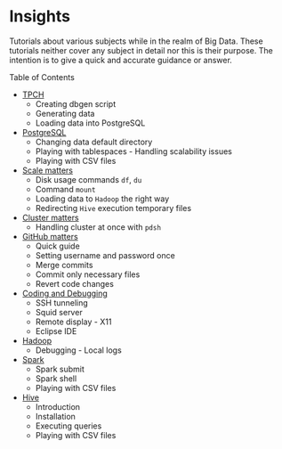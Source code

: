 # Insights
Tutorials about various subjects while in the realm of Big Data.
These tutorials neither cover any subject in detail nor this is their purpose. The intention is to give a quick and accurate guidance or answer.

Table of Contents
<ul>
<li><a href="">TPCH</a>
<ul>
<li>Creating dbgen script</li>
<li>Generating data</li>
<li>Loading data into PostgreSQL</li>
</ul>
</li>
<li><a href="">PostgreSQL</a>
<ul>
<li>Changing data default directory</li>
<li>Playing with tablespaces - Handling scalability issues</li>
<li>Playing with CSV files</li>
</ul>
</li>
<li><a href="">Scale matters</a>
<ul>
<li>Disk usage commands <code>df</code>, <code>du</code></li>
<li>Command <code>mount</code></li>
<li>Loading data to <code>Hadoop</code> the right way</li>
<li>Redirecting <code>Hive</code> execution temporary files</li>
</ul>
</li>
<li><a href="">Cluster matters</a>
<ul>
<li>Handling cluster at once with <code>pdsh</code></li>
</ul>
<li><a href="">GitHub matters</a>
<ul>
<li>Quick guide</li>
<li>Setting username and password once</li>
<li>Merge commits</li>
<li>Commit only necessary files</li>
<li>Revert code changes</li>
</ul>
<li><a href="">Coding and Debugging</a>
<ul>
<li>SSH tunneling</li>
<li>Squid server</li>
<li>Remote display - X11</li>
<li>Eclipse IDE</li>
</ul>
</li>
<li><a href="">Hadoop</a>
<ul>
<li>Debugging - Local logs</li>
</ul>
<li><a href="">Spark</a>
<ul>
<li>Spark submit</li>
<li>Spark shell</li>
<li>Playing with CSV files</li>
</ul>
</li>
<li><a href="">Hive</a>
<ul>
<li>Introduction</li>
<li>Installation</li>
<li>Executing queries</li>
<li>Playing with CSV files</li>
</ul>
</li>
</ul>

